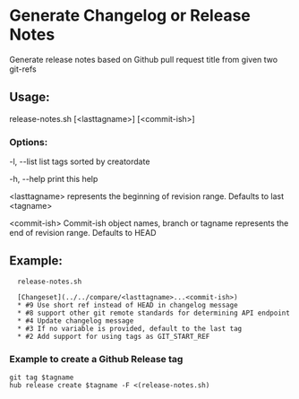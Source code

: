 # Generate Changelog or Release Notes

Generate release notes based on Github pull request title from given two git-refs

## Usage:

  release-notes.sh [&lt;lasttagname>] [&lt;commit-ish>]

### Options:

  -l, --list
    list tags sorted by creatordate

  -h, --help
    print this help

  &lt;lasttagname>
    represents the beginning of revision range. Defaults to last &lt;tagname>

  &lt;commit-ish>
    Commit-ish object names, branch or tagname represents the end of revision range. Defaults to HEAD

## Example:

```
  release-notes.sh

  [Changeset](../../compare/<lasttagname>...<commit-ish>)
  * #9 Use short ref instead of HEAD in changelog message
  * #8 support other git remote standards for determining API endpoint
  * #4 Update changelog message
  * #3 If no variable is provided, default to the last tag
  * #2 Add support for using tags as GIT_START_REF
```

### Example to create a Github Release tag

```shell
git tag $tagname
hub release create $tagname -F <(release-notes.sh)
```
